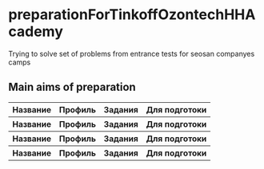 # preparationForTinkoffOzontechHHAcademy
Trying to solve set of problems from entrance tests for seosan companyes camps

<h2>Main aims of preparation</h2>
<table>
    <thead>
    <tr>
        <th>Название</th>
        <th>Профиль</th>
        <th>Задания</th>
        <th>Для подготоки</th>
    </tr>
    </thead>
    <tbody>
    <tr>
        <th>Название</th>
        <th>Профиль</th>
        <th>Задания</th>
        <th>Для подготоки</th>
    </tr>
    <tr>
        <th>Название</th>
        <th>Профиль</th>
        <th>Задания</th>
        <th>Для подготоки</th>
    </tr>
    <tr>
        <th>Название</th>
        <th>Профиль</th>
        <th>Задания</th>
        <th>Для подготоки</th>
    </tr>
    </tbody>
</table>
<h2></h2>